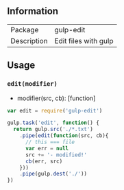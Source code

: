## Information

<table>
  <tr>
    <td>Package</td><td>gulp-edit</td>
  </tr>
  <tr>
    <td>Description</td>
    <td>Edit files with gulp</td>
  </tr>
</table>

## Usage

### `edit(modifier)`

- modifier(src, cb): [function]

```js
var edit = require('gulp-edit')

gulp.task('edit', function() {
  return gulp.src('./*.txt')
    .pipe(edit(function(src, cb){
      // this === file
      var err = null
      src += '- modified!'
      cb(err, src)
    }))
    .pipe(gulp.dest('./'))
})
```
